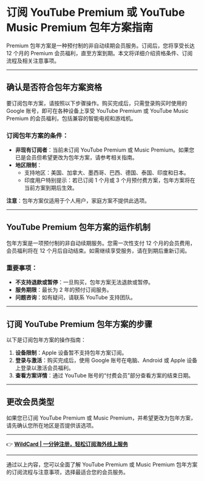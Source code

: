# 订阅 YouTube Premium 或 YouTube Music Premium 包年方案指南

Premium 包年方案是一种预付制的非自动续期会员服务。订阅后，您将享受长达 12 个月的 Premium 会员福利，直至方案到期。本文将详细介绍资格条件、订阅流程及相关注意事项。

---

## 确认是否符合包年方案资格

要订阅包年方案，请按照以下步骤操作。购买完成后，只需登录购买时使用的 Google 账号，即可在各种设备上享受 YouTube Premium 或 YouTube Music Premium 的会员福利，包括兼容的智能电视和游戏机。

### 订阅包年方案的条件：
- **非现有订阅者**：当前未订阅 YouTube Premium 或 Music Premium。如果您已是会员但希望更改为包年方案，请参考相关指南。
- **地区限制**：
  - 支持地区：美国、加拿大、墨西哥、巴西、德国、泰国、印度和日本。
  - 印度用户特别提示：若已订阅 1 个月或 3 个月预付费方案，包年方案将在当前方案到期后生效。

**注意**：包年方案仅适用于个人用户，家庭方案不提供此选项。

---

## YouTube Premium 包年方案的运作机制

包年方案是一项预付制的非自动续期服务。您需一次性支付 12 个月的会员费用，会员福利将在 12 个月后自动结束。如需继续享受服务，请在到期后重新订阅。

### 重要事项：
- **不支持退款或暂停**：一旦购买，包年方案无法退款或暂停。
- **服务期限**：最长为 2 年的预付订阅服务。
- **问题咨询**：如有疑问，请联系 YouTube 支持团队。

---

## 订阅 YouTube Premium 包年方案的步骤

以下是订阅包年方案的操作指南：

1. **设备限制**：Apple 设备暂不支持包年方案订阅。
2. **登录与激活**：购买完成后，使用 Google 账号在电脑、Android 或 Apple 设备上登录以激活会员福利。
3. **查看方案详情**：通过 YouTube 账号的“付费会员”部分查看方案的结束日期。

---

## 更改会员类型

如果您已订阅 YouTube Premium 或 Music Premium，并希望更改为包年方案，请先确认您所在地区是否提供该选项。

---

👉 **[WildCard | 一分钟注册，轻松订阅海外线上服务](https://bbtdd.com/WildCard)**

---

通过以上内容，您可以全面了解 YouTube Premium 或 Music Premium 包年方案的订阅流程与注意事项，选择最适合您的会员服务。